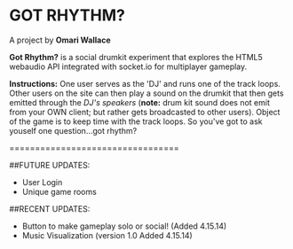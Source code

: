 # GOT RHYTHM?

A project by **Omari Wallace**

**Got Rhythm?** is a social drumkit experiment that explores the HTML5 webaudio API integrated with socket.io for multiplayer gameplay.

**Instructions:** One user serves as the 'DJ' and runs one of the track loops.  Other users on the site can then play a sound on the drumkit that then gets emitted through the _DJ's speakers_ (**note:** drum kit sound does not emit from your OWN client; but rather gets broadcasted to other users). Object of the game is to keep time with the track loops. So you've got to ask youself one question...got rhythm?

=================================

##FUTURE UPDATES:
- User Login
- Unique game rooms

##RECENT UPDATES:
- Button to make gameplay solo or social! (Added 4.15.14)
- Music Visualization (version 1.0 Added 4.15.14)
